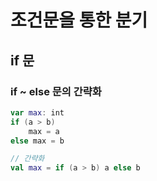 # 조건문을 통한 분기

## if 문

### if ~ else 문의 간략화

```kotlin
var max: int
if (a > b)
    max = a
else max = b

// 간략화
val max = if (a > b) a else b
```

